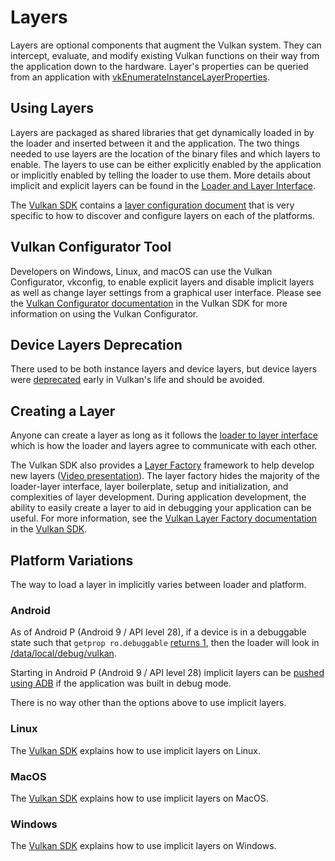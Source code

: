 # Layers

Layers are optional components that augment the Vulkan system. They can intercept, evaluate, and modify existing Vulkan functions on their way from the application down to the hardware. Layer's properties can be queried from an application with [vkEnumerateInstanceLayerProperties](https://www.khronos.org/registry/vulkan/specs/1.1/html/vkspec.html#vkEnumerateInstanceLayerProperties).

## Using Layers

Layers are packaged as shared libraries that get dynamically loaded in by the loader and inserted between it and the application. The two things needed to use layers are the location of the binary files and which layers to enable. The layers to use can be either explicitly enabled by the application or implicitly enabled by telling the loader to use them. More details about implicit and explicit layers can be found in the [Loader and Layer Interface](https://github.com/KhronosGroup/Vulkan-Loader/blob/master/loader/LoaderAndLayerInterface.md#implicit-vs-explicit-layers).

The [Vulkan SDK](https://vulkan.lunarg.com/sdk/home) contains a [layer configuration document](https://vulkan.lunarg.com/doc/sdk/latest/windows/layer_configuration.html) that is very specific to how to discover and configure layers on each of the platforms.

## Vulkan Configurator Tool
Developers on Windows, Linux, and macOS can use the Vulkan Configurator, vkconfig, to enable explicit layers and disable implicit layers as well as change layer settings from a graphical user interface.
Please see the [Vulkan Configurator documentation](https://vulkan.lunarg.com/doc/sdk/latest/windows/vkconfig.html) in the Vulkan SDK for more information on using the Vulkan Configurator.

## Device Layers Deprecation

There used to be both instance layers and device layers, but device layers were [deprecated](https://www.khronos.org/registry/vulkan/specs/1.1/html/vkspec.html#extendingvulkan-layers-devicelayerdeprecation) early in Vulkan's life and should be avoided.

## Creating a Layer

Anyone can create a layer as long as it follows the [loader to layer interface](https://github.com/KhronosGroup/Vulkan-Loader/blob/master/loader/LoaderAndLayerInterface.md#loader-and-layer-interface) which is how the loader and layers agree to communicate with each other.

The Vulkan SDK also provides a [Layer Factory](https://vulkan.lunarg.com/doc/sdk/latest/windows/layer_factory.html) framework to help develop new layers ([Video presentation](https://www.youtube.com/watch?v=gVT7nyXz6M8&t=5m22s)).
The layer factory hides the majority of the loader-layer interface, layer boilerplate, setup and initialization, and complexities of layer development.
During application development, the ability to easily create a layer to aid in debugging your application can be useful.
For more information, see the [Vulkan Layer Factory documentation](https://vulkan.lunarg.com/doc/sdk/latest/windows/layer_factory.html) in the [Vulkan SDK](https://vulkan.lunarg.com/sdk/home).

## Platform Variations

The way to load a layer in implicitly varies between loader and platform.

### Android

As of Android P (Android 9 / API level 28), if a device is in a debuggable state such that `getprop ro.debuggable` [returns 1](http://androidxref.com/9.0.0_r3/xref/frameworks/native/vulkan/libvulkan/layers_extensions.cpp#454), then the loader will look in [/data/local/debug/vulkan](http://androidxref.com/9.0.0_r3/xref/frameworks/native/vulkan/libvulkan/layers_extensions.cpp#67).

Starting in Android P (Android 9 / API level 28) implicit layers can be [pushed using ADB](https://developer.android.com/ndk/guides/graphics/validation-layer#vl-adb) if the application was built in debug mode.

There is no way other than the options above to use implicit layers.

### Linux

The [Vulkan SDK](https://vulkan.lunarg.com/doc/sdk/latest/linux/layer_configuration.html) explains how to use implicit layers on Linux.

### MacOS

The [Vulkan SDK](https://vulkan.lunarg.com/doc/sdk/latest/mac/layer_configuration.html) explains how to use implicit layers on MacOS.

### Windows

The [Vulkan SDK](https://vulkan.lunarg.com/doc/sdk/latest/windows/layer_configuration.html) explains how to use implicit layers on Windows.
